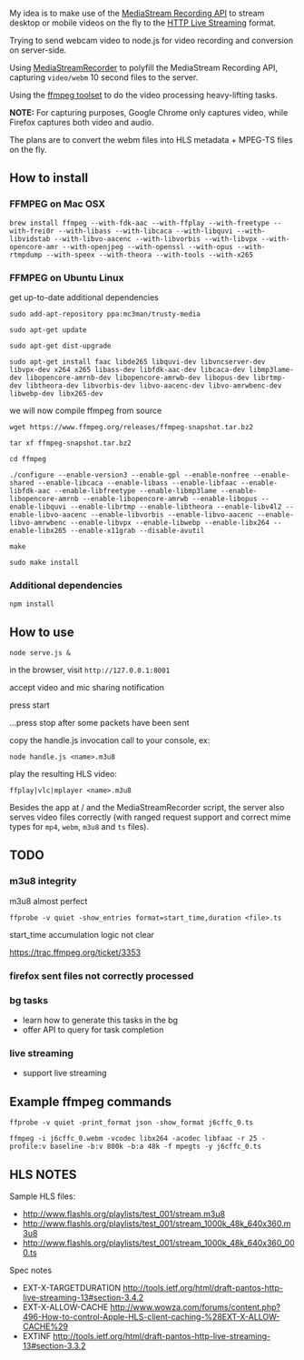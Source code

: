 My idea is to make use of the [MediaStream Recording API](http://www.w3.org/TR/mediastream-recording/)
to stream desktop or mobile videos on the fly to the [HTTP Live Streaming](https://developer.apple.com/streaming/) format.

Trying to send webcam video to node.js for video recording and conversion on server-side.

Using [MediaStreamRecorder](https://github.com/streamproc/MediaStreamRecorder) to polyfill the MediaStream Recording API,
capturing `video/webm` 10 second files to the server.

Using the [ffmpeg toolset](https://www.ffmpeg.org/) to do the video processing heavy-lifting tasks.

**NOTE:** For capturing purposes, Google Chrome only captures video, while Firefox captures both video and audio.

The plans are to convert the webm files into HLS metadata + MPEG-TS files on the fly.



## How to install


### FFMPEG on Mac OSX

	brew install ffmpeg --with-fdk-aac --with-ffplay --with-freetype --with-frei0r --with-libass --with-libcaca --with-libquvi --with-libvidstab --with-libvo-aacenc --with-libvorbis --with-libvpx --with-opencore-amr --with-openjpeg --with-openssl --with-opus --with-rtmpdump --with-speex --with-theora --with-tools --with-x265


### FFMPEG on Ubuntu Linux

get up-to-date additional dependencies

	sudo add-apt-repository ppa:mc3man/trusty-media

	sudo apt-get update

	sudo apt-get dist-upgrade

	sudo apt-get install faac libde265 libquvi-dev libvncserver-dev libvpx-dev x264 x265 libass-dev libfdk-aac-dev libcaca-dev libmp3lame-dev libopencore-amrnb-dev libopencore-amrwb-dev libopus-dev librtmp-dev libtheora-dev libvorbis-dev libvo-aacenc-dev libvo-amrwbenc-dev libwebp-dev libx265-dev

we will now compile ffmpeg from source

	wget https://www.ffmpeg.org/releases/ffmpeg-snapshot.tar.bz2

	tar xf ffmpeg-snapshot.tar.bz2

	cd ffmpeg

	./configure --enable-version3 --enable-gpl --enable-nonfree --enable-shared --enable-libcaca --enable-libass --enable-libfaac --enable-libfdk-aac --enable-libfreetype --enable-libmp3lame --enable-libopencore-amrnb --enable-libopencore-amrwb --enable-libopus --enable-libquvi --enable-librtmp --enable-libtheora --enable-libv4l2 --enable-libvo-aacenc --enable-libvorbis --enable-libvo-aacenc --enable-libvo-amrwbenc --enable-libvpx --enable-libwebp --enable-libx264 --enable-libx265 --enable-x11grab --disable-avutil

	make

	sudo make install


### Additional dependencies

	npm install



## How to use

	node serve.js &

in the browser, visit `http://127.0.0.1:8001`

accept video and mic sharing notification

press start

...press stop after some packets have been sent

copy the handle.js invocation call to your console, ex:

    node handle.js <name>.m3u8

play the resulting HLS video:
	
	ffplay|vlc|mplayer <name>.m3u8

Besides the app at / and the MediaStreamRecorder script,
the server also serves video files correctly
(with ranged request support and correct mime types for `mp4`, `webm`, `m3u8` and `ts` files).



## TODO

### m3u8 integrity

m3u8 almost perfect

	ffprobe -v quiet -show_entries format=start_time,duration <file>.ts

start_time accumulation logic not clear

https://trac.ffmpeg.org/ticket/3353

### firefox sent files not correctly processed

### bg tasks

* learn how to generate this tasks in the bg
* offer API to query for task completion

### live streaming

* support live streaming



## Example ffmpeg commands

	ffprobe -v quiet -print_format json -show_format j6cffc_0.ts

	ffmpeg -i j6cffc_0.webm -vcodec libx264 -acodec libfaac -r 25 -profile:v baseline -b:v 800k -b:a 48k -f mpegts -y j6cffc_0.ts



## HLS NOTES

Sample HLS files:

* http://www.flashls.org/playlists/test_001/stream.m3u8
* http://www.flashls.org/playlists/test_001/stream_1000k_48k_640x360.m3u8
* http://www.flashls.org/playlists/test_001/stream_1000k_48k_640x360_000.ts


Spec notes

* EXT-X-TARGETDURATION http://tools.ietf.org/html/draft-pantos-http-live-streaming-13#section-3.4.2
* EXT-X-ALLOW-CACHE http://www.wowza.com/forums/content.php?496-How-to-control-Apple-HLS-client-caching-%28EXT-X-ALLOW-CACHE%29
* EXTINF http://tools.ietf.org/html/draft-pantos-http-live-streaming-13#section-3.3.2

